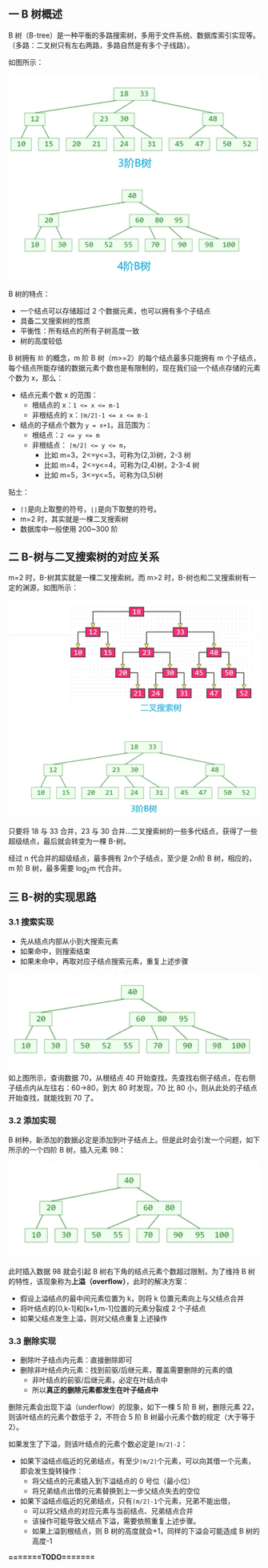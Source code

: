 ## 一 B 树概述

B 树（B-tree）是一种平衡的多路搜索树，多用于文件系统、数据库索引实现等。（多路：二叉树只有左右两路，多路自然是有多个子线路）。

如图所示：

![](../images/structure/b-tree-01.png)

B 树的特点：

-   一个结点可以存储超过 2 个数据元素，也可以拥有多个子结点
-   具备二叉搜索树的性质
-   平衡性：所有结点的所有子树高度一致
-   树的高度较低

B 树拥有 `阶` 的概念，m 阶 B 树（m>=2）的每个结点最多只能拥有 m 个子结点，每个结点所能存储的数据元素个数也是有限制的，现在我们设一个结点存储的元素个数为 x，那么：

-   结点元素个数 x 的范围：
    -   根结点的 x：`1 <= x <= m-1`
    -   非根结点的 x：`⌈m/2⌉-1 <= x <= m-1`
-   结点的子结点个数为 `y = x+1`，且范围为：
    -   根结点：`2 <= y <= m`
    -   非根结点： `⌈m/2⌉ <= y <= m`，
        -   比如 m=3，2<=y<=3，可称为(2,3)树，2-3 树
        -   比如 m=4，2<=y<=4，可称为(2,4)树，2-3-4 树
        -   比如 m=5，3<=y<=5，可称为(3,5)树

贴士：

-   `⌈⌉`是向上取整的符号，`⌊⌋`是向下取整的符号。
-   m=2 时，其实就是一棵二叉搜索树
-   数据库中一般使用 200~300 阶

## 二 B-树与二叉搜索树的对应关系

m=2 时，B-树其实就是一棵二叉搜索树。而 m>2 时，B-树也和二叉搜索树有一定的渊源，如图所示：

![](../images/structure/b-tree-02.png)

只要将 18 与 33 合并，23 与 30 合并...二叉搜索树的一些多代结点，获得了一些超级结点，最后就会转变为一棵 B-树。

经过 n 代合并的超级结点，最多拥有 2$n$个子结点，至少是 2$n$阶 B 树，相应的，m 阶 B 树，最多需要 log$_2$m 代合并。

## 三 B-树的实现思路

### 3.1 搜索实现

-   先从结点内部从小到大搜索元素
-   如果命中，则搜索结束
-   如果未命中，再取对应子结点搜索元素，重复上述步骤

![](../images/structure/b-tree-03.png)  
如上图所示，查询数据 70，从根结点 40 开始查找，先查找右侧子结点，在右侧子结点内从左往右：60->80，到大 80 时发现，70 比 80 小，则从此处的子结点开始查找，就能找到 70 了。

### 3.2 添加实现

B 树种，新添加的数据必定是添加到叶子结点上。但是此时会引发一个问题，如下所示的一个四阶 B 树，插入元素 98：

![](../images/structure/b-tree-04.png)

此时插入数据 98 就会引起 B 树右下角的结点元素个数超过限制，为了维持 B 树的特性，该现象称为**上溢（overflow）**，此时的解决方案：

-   假设上溢结点的最中间元素位置为 k，则将 k 位置元素向上与父结点合并
-   将叶结点的[0,k-1]和[k+1,m-1]位置的元素分裂成 2 个子结点
-   如果父结点发生上溢，则对父结点重复上述操作

### 3.3 删除实现

-   删除叶子结点内元素：直接删除即可
-   删除非叶结点内元素：找到前驱/后继元素，覆盖需要删除的元素的值
    -   非叶结点的前驱/后继元素，必定在叶结点中
    -   所以**真正的删除元素都发生在叶子结点中**

删除元素会出现下溢（underflow）的现象，如下一棵 5 阶 B 树，删除元素 22，则该叶结点的元素个数低于 2，不符合 5 阶 B 树最小元素个数的规定（大于等于 2）。

如果发生了下溢，则该叶结点的元素个数必定是`⌈m/2⌉-2`：

-   如果下溢结点临近的兄弟结点，有至少`⌈m/2⌉`个元素，可以向其借一个元素，即会发生旋转操作：
    -   将父结点的元素插入到下溢结点的 0 号位（最小位）
    -   将兄弟结点出借的元素替换到上一步父结点失去的空位
-   如果下溢结点临近的兄弟结点，只有`⌈m/2⌉-1`个元素，兄弟不能出借，
    -   可以将父结点的对应元素与当前结点、兄弟结点合并
    -   该操作可能导致父结点下溢，需要依照重复上述步骤。
    -   如果上溢到根结点，则 B 树的高度就会+1，同样的下溢会可能造成 B 树的高度-1

**=======TODO=======**
